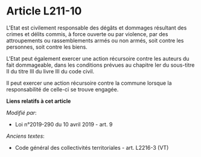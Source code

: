 # Article L211-10

L'Etat est civilement responsable des dégâts et dommages résultant des crimes et délits commis, à force ouverte ou par
violence, par des attroupements ou rassemblements armés ou non armés, soit contre les personnes, soit contre les biens.

L'Etat peut également exercer une action récursoire contre les auteurs du fait dommageable, dans les conditions prévues au
chapitre Ier du sous-titre II du titre III du livre III du code civil.

Il peut exercer une action récursoire contre la commune lorsque la responsabilité de celle-ci se trouve engagée.

**Liens relatifs à cet article**

_Modifié par_:

  - Loi n°2019-290 du 10 avril 2019 - art. 9

_Anciens textes_:

  - Code général des collectivités territoriales - art. L2216-3 (VT)
